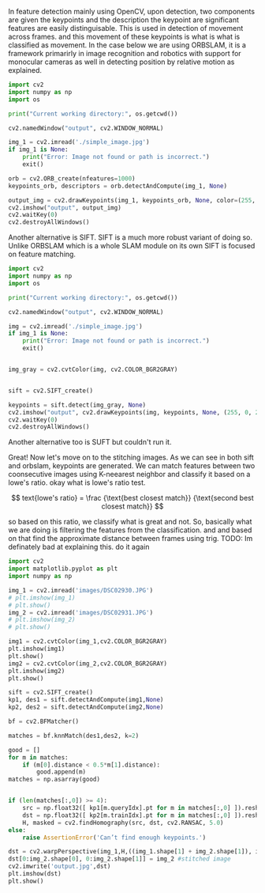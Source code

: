 In feature detection mainly using OpenCV, upon detection, two components are given the keypoints and the description the keypoint are significant features are easily distinguisable. This is used in detection of movement across frames. and this movement of these keypoints is what is what is classified as movement. In the case below we are using ORBSLAM, it is a framework primarirly in image recognition and robotics with support for monocular cameras as well in detecting position by relative motion as explained.

```python
import cv2
import numpy as np
import os

print("Current working directory:", os.getcwd())

cv2.namedWindow("output", cv2.WINDOW_NORMAL)

img_1 = cv2.imread('./simple_image.jpg')
if img_1 is None:
    print("Error: Image not found or path is incorrect.")
    exit()

orb = cv2.ORB_create(nfeatures=1000)
keypoints_orb, descriptors = orb.detectAndCompute(img_1, None)

output_img = cv2.drawKeypoints(img_1, keypoints_orb, None, color=(255, 0, 255))
cv2.imshow("output", output_img)
cv2.waitKey(0)
cv2.destroyAllWindows()
``` 


Another alternative is SIFT. SIFT is a much more robust variant of doing so. Unlike ORBSLAM which is a whole SLAM module on its own SIFT is focused on feature matching.

```python
import cv2
import numpy as np
import os

print("Current working directory:", os.getcwd())

cv2.namedWindow("output", cv2.WINDOW_NORMAL)

img = cv2.imread('./simple_image.jpg')
if img_1 is None:
    print("Error: Image not found or path is incorrect.")
    exit()


img_gray = cv2.cvtColor(img, cv2.COLOR_BGR2GRAY)


sift = cv2.SIFT_create()

keypoints = sift.detect(img_gray, None)
cv2.imshow("output", cv2.drawKeypoints(img, keypoints, None, (255, 0, 255)))
cv2.waitKey(0)
cv2.destroyAllWindows()
```

Another alternative too is SUFT but couldn't run it.

Great! Now let's move on to the stitching images. As we can see in both sift and orbslam, keypoints are generated. We can match features between two coonsecutive images using K-neearest neighbor and classify it based on a lowe's ratio. okay what is lowe's ratio test. 

$$
text{lowe's ratio} = \frac {\text{best closest match}} {\text{second best closest match}} 
$$


so based on this ratio, we classify what is great and not. So, basically what we are doing is filtering the features from the classification. and and based on that find the approximate distance between frames using trig. TODO: Im definately bad at explaining this. do it again

```python
import cv2
import matplotlib.pyplot as plt
import numpy as np

img_1 = cv2.imread('images/DSC02930.JPG')
# plt.imshow(img_1)
# plt.show()
img_2 = cv2.imread('images/DSC02931.JPG')
# plt.imshow(img_2)
# plt.show()

img1 = cv2.cvtColor(img_1,cv2.COLOR_BGR2GRAY)
plt.imshow(img1)
plt.show()
img2 = cv2.cvtColor(img_2,cv2.COLOR_BGR2GRAY)
plt.imshow(img2)
plt.show()

sift = cv2.SIFT_create() 
kp1, des1 = sift.detectAndCompute(img1,None)
kp2, des2 = sift.detectAndCompute(img2,None)

bf = cv2.BFMatcher()

matches = bf.knnMatch(des1,des2, k=2)

good = []
for m in matches:
    if (m[0].distance < 0.5*m[1].distance):
        good.append(m)
matches = np.asarray(good)


if (len(matches[:,0]) >= 4):
    src = np.float32([ kp1[m.queryIdx].pt for m in matches[:,0] ]).reshape(-1,1,2)
    dst = np.float32([ kp2[m.trainIdx].pt for m in matches[:,0] ]).reshape(-1,1,2)
    H, masked = cv2.findHomography(src, dst, cv2.RANSAC, 5.0)
else:
    raise AssertionError('Can’t find enough keypoints.')

dst = cv2.warpPerspective(img_1,H,((img_1.shape[1] + img_2.shape[1]), img_2.shape[0])) #wraped image
dst[0:img_2.shape[0], 0:img_2.shape[1]] = img_2 #stitched image
cv2.imwrite('output.jpg',dst)
plt.imshow(dst)
plt.show()
```
